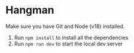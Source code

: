 # Hangman

Make sure you have Git and Node (v18) installed.

1. Run `npm install` to install all the dependencies
1. Run `npm run dev` to start the local dev server
